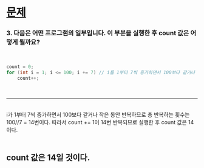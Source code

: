 # [문제](https://blog.naver.com/boostcamp_official/221978031932)
### 3. 다음은 어떤 프로그램의 일부입니다. 이 부분을 실행한 후 count 값은 어떻게 될까요?
<br>

```c++
count = 0;
for (int i = 1; i <= 100; i += 7) // i를 1부터 7씩 증가하면서 100보다 같거나 작은 동안만 반복
    count++;
```

<br>

---

<br>
i가 1부터 7씩 증가하면서 100보다 같거나 작은 동안 반복하므로 총 반복하는 횟수는 100//7 = 14번이다. 따라서 count += 1이 14번 반복되므로 실행한 후 count 값은 14이다.
<br>
<br>

## count 값은 14일 것이다.